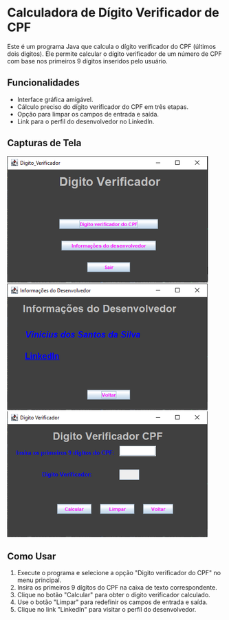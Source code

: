 # Calculadora de Dígito Verificador de CPF

Este é um programa Java que calcula o dígito verificador do CPF (últimos dois digitos). Ele permite calcular o dígito verificador de um número de CPF com base nos primeiros 9 dígitos inseridos pelo usuário.

## Funcionalidades

- Interface gráfica amigável.
- Cálculo preciso do dígito verificador do CPF em três etapas.
- Opção para limpar os campos de entrada e saída.
- Link para o perfil do desenvolvedor no LinkedIn.

## Capturas de Tela

![Captura de Tela Menu](./DigitoVerificadorCpf/src/screenshots/Captura%20de%20tela%20Menu.png)
![Captura de Tela Informações do Dev](./DigitoVerificadorCpf/src/screenshots/Captura%20de%20tela%20InfoDev.png)
![Captura de Tela Dígito Verificador de CPF](./DigitoVerificadorCpf/src/screenshots/Captura%20de%20tela%20DV_CPF.png)

## Como Usar

1. Execute o programa e selecione a opção "Digito verificador do CPF" no menu principal.
2. Insira os primeiros 9 dígitos do CPF na caixa de texto correspondente.
3. Clique no botão "Calcular" para obter o dígito verificador calculado.
4. Use o botão "Limpar" para redefinir os campos de entrada e saída.
5. Clique no link "LinkedIn" para visitar o perfil do desenvolvedor.
